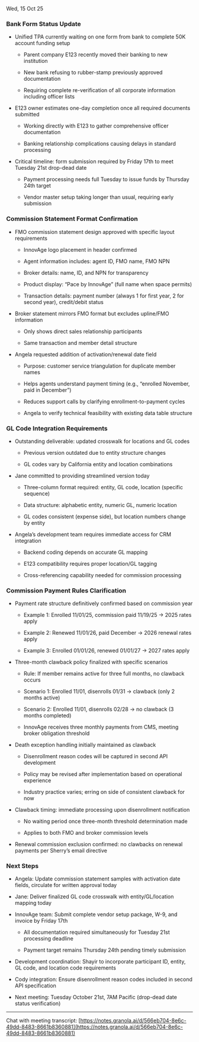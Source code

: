 
Wed, 15 Oct 25

### Bank Form Status Update

- Unified TPA currently waiting on one form from bank to complete 50K account funding setup
    
    - Parent company E123 recently moved their banking to new institution
        
    - New bank refusing to rubber-stamp previously approved documentation
        
    - Requiring complete re-verification of all corporate information including officer lists
        
- E123 owner estimates one-day completion once all required documents submitted
    
    - Working directly with E123 to gather comprehensive officer documentation
        
    - Banking relationship complications causing delays in standard processing
        
- Critical timeline: form submission required by Friday 17th to meet Tuesday 21st drop-dead date
    
    - Payment processing needs full Tuesday to issue funds by Thursday 24th target
        
    - Vendor master setup taking longer than usual, requiring early submission
        

### Commission Statement Format Confirmation

- FMO commission statement design approved with specific layout requirements
    
    - InnovAge logo placement in header confirmed
        
    - Agent information includes: agent ID, FMO name, FMO NPN
        
    - Broker details: name, ID, and NPN for transparency
        
    - Product display: “Pace by InnovAge” (full name when space permits)
        
    - Transaction details: payment number (always 1 for first year, 2 for second year), credit/debit status
        
- Broker statement mirrors FMO format but excludes upline/FMO information
    
    - Only shows direct sales relationship participants
        
    - Same transaction and member detail structure
        
- Angela requested addition of activation/renewal date field
    
    - Purpose: customer service triangulation for duplicate member names
        
    - Helps agents understand payment timing (e.g., “enrolled November, paid in December”)
        
    - Reduces support calls by clarifying enrollment-to-payment cycles
        
    - Angela to verify technical feasibility with existing data table structure
        

### GL Code Integration Requirements

- Outstanding deliverable: updated crosswalk for locations and GL codes
    
    - Previous version outdated due to entity structure changes
        
    - GL codes vary by California entity and location combinations
        
- Jane committed to providing streamlined version today
    
    - Three-column format required: entity, GL code, location (specific sequence)
        
    - Data structure: alphabetic entity, numeric GL, numeric location
        
    - GL codes consistent (expense side), but location numbers change by entity
        
- Angela’s development team requires immediate access for CRM integration
    
    - Backend coding depends on accurate GL mapping
        
    - E123 compatibility requires proper location/GL tagging
        
    - Cross-referencing capability needed for commission processing
        

### Commission Payment Rules Clarification

- Payment rate structure definitively confirmed based on commission year
    
    - Example 1: Enrolled 11/01/25, commission paid 11/19/25 → 2025 rates apply
        
    - Example 2: Renewed 11/01/26, paid December → 2026 renewal rates apply
        
    - Example 3: Enrolled 01/01/26, renewed 01/01/27 → 2027 rates apply
        
- Three-month clawback policy finalized with specific scenarios
    
    - Rule: If member remains active for three full months, no clawback occurs
        
    - Scenario 1: Enrolled 11/01, disenrolls 01/31 → clawback (only 2 months active)
        
    - Scenario 2: Enrolled 11/01, disenrolls 02/28 → no clawback (3 months completed)
        
    - InnovAge receives three monthly payments from CMS, meeting broker obligation threshold
        
- Death exception handling initially maintained as clawback
    
    - Disenrollment reason codes will be captured in second API development
        
    - Policy may be revised after implementation based on operational experience
        
    - Industry practice varies; erring on side of consistent clawback for now
        
- Clawback timing: immediate processing upon disenrollment notification
    
    - No waiting period once three-month threshold determination made
        
    - Applies to both FMO and broker commission levels
        
- Renewal commission exclusion confirmed: no clawbacks on renewal payments per Sherry’s email directive
    

### Next Steps

- Angela: Update commission statement samples with activation date fields, circulate for written approval today
    
- Jane: Deliver finalized GL code crosswalk with entity/GL/location mapping today
    
- InnovAge team: Submit complete vendor setup package, W-9, and invoice by Friday 17th
    
    - All documentation required simultaneously for Tuesday 21st processing deadline
        
    - Payment target remains Thursday 24th pending timely submission
        
- Development coordination: Shayir to incorporate participant ID, entity, GL code, and location code requirements
    
- Cody integration: Ensure disenrollment reason codes included in second API specification
    
- Next meeting: Tuesday October 21st, 7AM Pacific (drop-dead date status verification)
    

---

Chat with meeting transcript: [https://notes.granola.ai/d/566eb704-8e6c-49dd-8483-8661b8360881](https://notes.granola.ai/d/566eb704-8e6c-49dd-8483-8661b8360881)